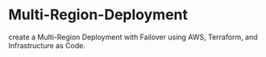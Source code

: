 # Multi-Region-Deployment
 create a Multi-Region Deployment with Failover using AWS, Terraform, and Infrastructure as Code. 
